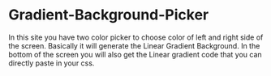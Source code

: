 # Gradient-Background-Picker
In this site you have two color picker to choose color of left and right side of the screen.
Basically it will generate the Linear Gradient Background.
In the bottom of the screen you will also get the Linear gradient code that you can directly paste in your css.
